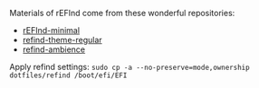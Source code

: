 Materials of rEFInd come from these wonderful repositories:
- [rEFInd-minimal](https://github.com/EvanPurkhiser/rEFInd-minimal)
- [refind-theme-regular](https://github.com/munlik/refind-theme-regular)
- [refind-ambience](https://github.com/lukechilds/refind-ambience)

Apply refind settings: `sudo cp -a --no-preserve=mode,ownership dotfiles/refind /boot/efi/EFI`
